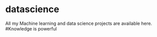 # datascience
All my Machine learning and data science projects are available here. #Knowledge is powerful
